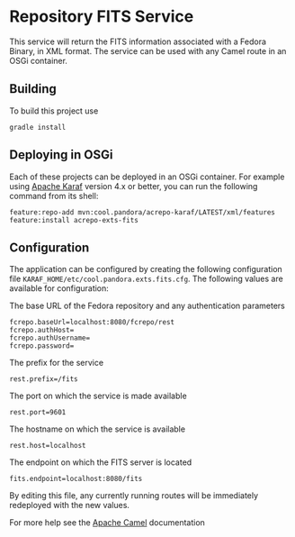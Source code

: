 Repository FITS Service
===================================

This service will return the FITS information associated with a Fedora Binary, in
XML format.  The service can be used with any Camel route in an OSGi container.

Building
--------

To build this project use

    gradle install

Deploying in OSGi
-----------------

Each of these projects can be deployed in an OSGi container. For example using
[Apache Karaf](http://karaf.apache.org) version 4.x or better, you can run the following
command from its shell:

    feature:repo-add mvn:cool.pandora/acrepo-karaf/LATEST/xml/features
    feature:install acrepo-exts-fits


Configuration
-------------
The application can be configured by creating the following configuration
file `KARAF_HOME/etc/cool.pandora.exts.fits.cfg`. The following values 
are available for configuration:

The base URL of the Fedora repository and any authentication parameters

    fcrepo.baseUrl=localhost:8080/fcrepo/rest
    fcrepo.authHost=
    fcrepo.authUsername=
    fcrepo.password=

The prefix for the service

    rest.prefix=/fits

The port on which the service is made available

    rest.port=9601

The hostname on which the service is available

    rest.host=localhost

The endpoint on which the FITS server is located

    fits.endpoint=localhost:8080/fits

By editing this file, any currently running routes will be immediately redeployed
with the new values.

For more help see the [Apache Camel](http://camel.apache.org) documentation
